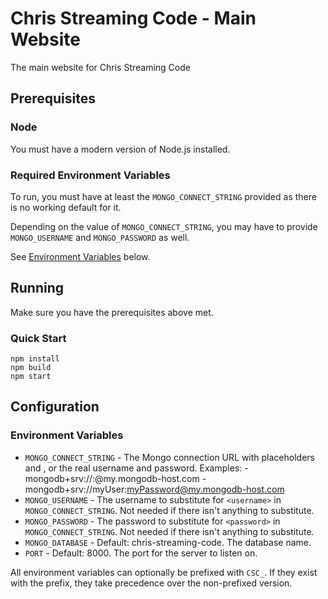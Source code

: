 # Chris Streaming Code - Main Website

The main website for Chris Streaming Code

## Prerequisites

### Node

You must have a modern version of Node.js installed.

### Required Environment Variables

To run, you must have at least the `MONGO_CONNECT_STRING` provided as there is no working default for it.

Depending on the value of `MONGO_CONNECT_STRING`, you may have to provide `MONGO_USERNAME` and `MONGO_PASSWORD` as
well.

See [Environment Variables](#environment-variables) below.

## Running

Make sure you have the prerequisites above met.
    
### Quick Start

    npm install
    npm build
    npm start

## Configuration

### Environment Variables

  - `MONGO_CONNECT_STRING` - The Mongo connection URL with placeholders <username> and <password>, or the real username
    and password. Examples: 
        - mongodb+srv://<username>:<password>@my.mongodb-host.com
        - mongodb+srv://myUser:myPassword@my.mongodb-host.com
  - `MONGO_USERNAME` - The username to substitute for `<username>` in `MONGO_CONNECT_STRING`. 
    Not needed if there isn't anything to substitute.
  - `MONGO_PASSWORD` - The password to substitute for `<password>` in `MONGO_CONNECT_STRING`.
    Not needed if there isn't anything to substitute.
  - `MONGO_DATABASE` - Default: chris-streaming-code. The database name.
  - `PORT` - Default: 8000. The port for the server to listen on.
    
All environment variables can optionally be prefixed with `CSC_`. If they exist with the prefix, they take precedence 
over the non-prefixed version.